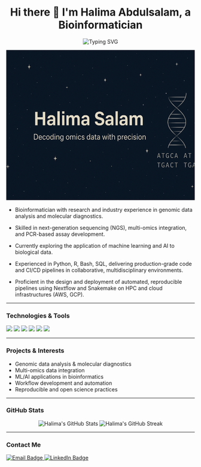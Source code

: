<h1 align="center">Hi there 👋 I'm Halima Abdulsalam, a Bioinformatician</h1>

<p align="center">
  <img src="https://readme-typing-svg.demolab.com?
font=Fira+Code&duration=4000&pause=1000&center=true&vCenter=true&width=435&lines=Bioinformatician+%7C+Genomics+%26+Transcriptomics;NGS+%7C+Pipelines+%7C+Machine+Learning+%7C+AI;Malaria+Genomics" alt="Typing SVG" />
</p>

<p align="center">
  <img src="https://github.com/halimasalam/halimasalam/blob/main/banner.png" alt="Profile Picture" style="width:100%; height:400px; object-fit:cover;" />
</p>

- Bioinformatician with research and industry experience in genomic data analysis and molecular diagnostics. 

- Skilled in next-generation sequencing (NGS), multi-omics integration, and PCR-based assay development. 

- Currently exploring the application of machine learning and AI to biological data.  

- Experienced in Python, R, Bash, SQL, delivering production-grade code and CI/CD pipelines in collaborative, multidisciplinary environments.

- Proficient in the design and deployment of automated, reproducible pipelines using Nextflow and Snakemake on HPC and cloud infrastructures (AWS, GCP). 


---

### Technologies & Tools

<p>
  <img src="https://img.shields.io/badge/Language-Python-blue?style=flat&logo=python" />
  <img src="https://img.shields.io/badge/Language-R-75AADB?style=flat&logo=r" />
  <img src="https://img.shields.io/badge/Workflow-Nextflow-3B9C9C?style=flat" />
  <img src="https://img.shields.io/badge/Workflow-Snakemake-green?style=flat" />
  <img src="https://img.shields.io/badge/Tool-Git-orange?style=flat&logo=git" />
  <img src="https://img.shields.io/badge/Tool-Docker-blue?style=flat&logo=docker" />
</p>

---

### Projects & Interests

- Genomic data analysis & molecular diagnostics  
- Multi-omics data integration  
- ML/AI applications in bioinformatics  
- Workflow development and automation  
- Reproducible and open science practices  

---

### GitHub Stats

<p align="center">
  <img src="https://github-readme-stats.vercel.app/api?username=halimasalam&show_icons=true&theme=radical" alt="Halima's GitHub Stats" />
  <img src="https://github-readme-streak-stats.herokuapp.com/?user=halimasalam&theme=radical" alt="Halima's GitHub Streak" />
</p>

---

### Contact Me

<p>
  <a href="mailto:halimasalam66@gmail.com">
    <img src="https://img.shields.io/badge/Email-D14836?style=flat&logo=gmail&logoColor=white" alt="Email Badge" />
  </a>
  <a href="https://www.linkedin.com/in/abdulsalam-halima/" target="_blank">
    <img src="https://img.shields.io/badge/LinkedIn-0A66C2?style=flat&logo=linkedin&logoColor=white" alt="LinkedIn Badge" />
  </a>
</p>

